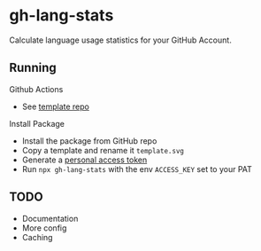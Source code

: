 # gh-lang-stats

Calculate language usage statistics for your GitHub Account.

## Running
Github Actions
- See [template repo](https://github.com/vladaviedov/ghls-template)

Install Package
- Install the package from GitHub repo
- Copy a template and rename it `template.svg`
- Generate a [personal access token](https://github.com/settings/tokens)
- Run `npx gh-lang-stats` with the env `ACCESS_KEY` set to your PAT

## TODO
* Documentation
* More config
* Caching
